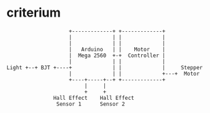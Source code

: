 criterium
=========
                        +-------------+ +-------------+            
                        |             | |             |            
                        |             | |             |            
                        |   Arduino   | |    Motor    |            
                        |  Mega 2560  +-+  Controller |            
                        |             | |             |            
    Light +--+ BJT +----+             | |             |     Stepper
                        |             | |             +---+  Motor 
                        +----+-----+--+ +-------------+            
                             |     |                               
                             +     +                               
                   Hall Effect    Hall Effect                      
                    Sensor 1      Sensor 2                        
                                                               
